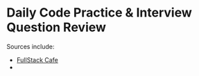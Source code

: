 # Daily Code Practice & Interview Question Review

Sources include:

- [FullStack Cafe](https://www.fullstack.cafe/)
- 